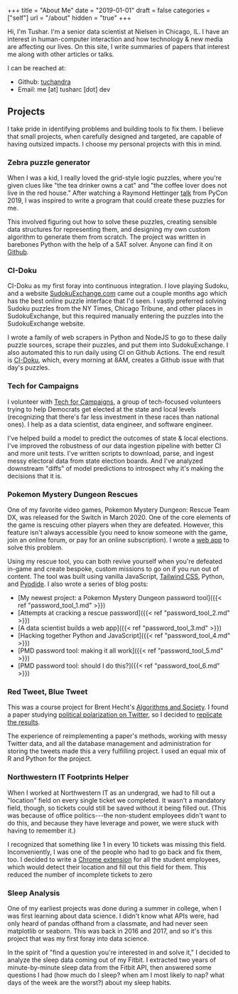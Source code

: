 +++
title = "About Me"
date = "2019-01-01"
draft = false
categories = ["self"]
url = "/about"
hidden = "true"
+++

Hi, I'm Tushar. I'm a senior data scientist at Nielsen in Chicago, IL. I have an interest in human-computer interaction and how technology & new media are affecting our lives. On this site, I write summaries of papers that interest me along with other articles or talks.

I can be reached at:

 * Github: [tuchandra](https://github.com/tuchandra)
 * Email: me [at] tusharc [dot] dev


## Projects

I take pride in identifying problems and building tools to fix them. I believe that small projects, when carefully designed and targeted, are capable of having outsized impacts. I choose my personal projects with this in mind.

### Zebra puzzle generator
When I was a kid, I really loved the grid-style logic puzzles, where you're given clues like "the tea drinker owns a cat" and "the coffee lover does not live in the red house." After watching a Raymond Hettinger [talk](https://www.youtube.com/watch?v=_GP9OpZPUYc) from PyCon 2019, I was inspired to write a program that could create these puzzles for me.

This involved figuring out how to solve these puzzles, creating sensible data structures for representing them, and designing my own custom algorithm to generate them from scratch. The project was written in barebones Python with the help of a SAT solver. Anyone can find it on [Github](https://github.com/tuchandra/zebra).

### CI-Doku
CI-Doku as my first foray into continuous integration. I love playing Sudoku, and a website [SudokuExchange.com](https://sudokuexchange.com) came out a couple months ago which has the best online puzzle interface that I'd seen. I vastly preferred solving Sudoku puzzles from the NY Times, Chicago Tribune, and other places in SudokuExchange, but this required manually entering the puzzles into the SudokuExchange website.

I wrote a family of web scrapers in Python and NodeJS to go to these daily puzzle sources, scrape their puzzles, and put them into SudokuExchange. I also automated this to run daily using CI on Github Actions. The end result is [CI-Doku](https://github.com/tuchandra/sudoku/), which, every morning at 8AM, creates a Github issue with that day's puzzles. 

### Tech for Campaigns
I volunteer with [Tech for Campaigns](https://www.techforcampaigns.org/), a group of tech-focused volunteers trying to help Democrats get elected at the state and local levels (recognizing that there's far less investment in these races than national ones). I help as a data scientist, data engineer, and software engineer. 

I've helped build a model to predict the outcomes of state & local elections. I've improved the robustness of our data ingestion pipeline with better CI and more unit tests. I've written scripts to download, parse, and ingest messy electoral data from state election boards. And I've analyzed downstream "diffs" of model predictions to introspect why it's making the decisions that it is.


### Pokemon Mystery Dungeon Rescues
One of my favorite video games, Pokemon Mystery Dungeon: Rescue Team DX, was released for the Switch in March 2020. One of the core elements of the game is rescuing other players when they are defeated. However, this feature isn't always accessible (you need to know someone with the game, join an online forum, or pay for an online subscription). I wrote a [web app](https://tusharc.dev/rescue/) to solve this problem.

Using my rescue tool, you can both revive yourself when you're defeated in-game and create bespoke, custom missions to go on if you run out of content. The tool was built using vanilla JavaScript, [Tailwind CSS](tailwindcss.com/), Python, and [Pyodide](https://github.com/iodide-project/pyodide). I also wrote a series of blog posts:
 * [My newest project: a Pokemon Mystery Dungeon password tool]({{< ref "password_tool_1.md" >}})
 * [Attempts at cracking a rescue password]({{< ref "password_tool_2.md" >}})
 * [A data scientist builds a web app]({{< ref "password_tool_3.md" >}})
 * [Hacking together Python and JavaScript]({{< ref "password_tool_4.md" >}})
 * [PMD password tool: making it all work]({{< ref "password_tool_5.md" >}})
 * [PMD password tool: should I do this?]({{< ref "password_tool_6.md" >}})

### Red Tweet, Blue Tweet
This was a course project for Brent Hecht's [Algorithms and Society](http://www.psacomputing.org/algsoc/basics/). I found a paper studying [political polarization on Twitter](https://journals.sagepub.com/doi/abs/10.1177/0956797615594620), so I decided to [replicate the results](https://github.com/tuchandra/red-tweet-blue-tweet/). 

The experience of reimplementing a paper's methods, working with messy Twitter data, and all the database management and administration for storing the tweets made this a very fulfilling project. I used an equal mix of R and Python for the project.

### Northwestern IT Footprints Helper
When I worked at Northwestern IT as an undergrad, we had to fill out a "location" field on every single ticket we completed. It wasn't a mandatory field, though, so tickets could still be saved without it being filled out. (This was because of office politics---the non-student employees didn't want to do this, and because they have leverage and power, we were stuck with having to remember it.)

I recognized that something like 1 in every 10 tickets was missing this field. Inconveniently, I was one of the people who had to go back and fix them, too. I decided to write a [Chrome extension](https://github.com/tuchandra/footprints-selector/) for all the student employees, which would detect their location and fill out this field for them. This reduced the number of incomplete tickets to zero

### Sleep Analysis
One of my earliest projects was done during a summer in college, when I was first learning about data science. I didn't know what APIs were, had only heard of pandas offhand from a classmate, and had never seen matplotlib or seaborn. This was back in 2016 and 2017, and so it's this project that was my first foray into data science.

In the spirit of "find a question you're interested in and solve it," I decided to analyze the sleep data coming out of my Fitbit. I extracted two years of minute-by-minute sleep data from the Fitbit API, then answered some questions I had (how much do I sleep? when am I most likely to nap? what days of the week are the worst?) about my sleep habits.
